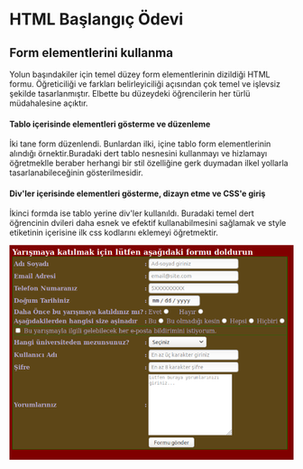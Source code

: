 # HTML Başlangıç Ödevi
## Form elementlerini kullanma
Yolun başındakiler için temel düzey form elementlerinin dizildiği HTML formu. Öğreticiliği ve farkları belirleyiciliği açısından çok temel ve işlevsiz şekilde tasarlanmıştır. Elbette bu düzeydeki öğrencilerin her türlü müdahalesine açıktır.

#### Tablo içerisinde elementleri gösterme ve düzenleme
İki tane form düzenlendi. Bunlardan ilki, içine tablo form elementlerinin alındığı örnektir.Buradaki dert tablo nesnesini kullanmayı ve hizlamayı öğretmeklle beraber herhangi bir stil özelliğine gerk duymadan ilkel yollarla tasarlanabileceğinin gösterilmesidir.
#### Div'ler içerisinde elementleri gösterme, dizayn etme ve CSS'e giriş
İkinci formda ise tablo yerine div'ler kullanıldı. Buradaki temel dert öğrencinin dvileri daha esnek ve efektif kullanabilmesini sağlamak ve style etiketinin içerisine ilk css kodlarını eklemeyi öğretmektir.

![ilk_foto](https://raw.githubusercontent.com/biyro02/nesneler/master/Screenshot%20from%202018-08-15%2013-01-16.png)
